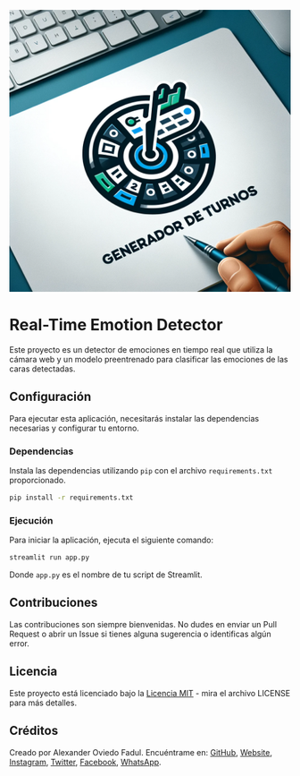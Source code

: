 ![Logo del detector de emociones en tiempo real](https://raw.githubusercontent.com/bladealex9848/TurnosFestivos/main/logo.png)

# Real-Time Emotion Detector

Este proyecto es un detector de emociones en tiempo real que utiliza la cámara web y un modelo preentrenado para clasificar las emociones de las caras detectadas.

## Configuración

Para ejecutar esta aplicación, necesitarás instalar las dependencias necesarias y configurar tu entorno.

### Dependencias

Instala las dependencias utilizando `pip` con el archivo `requirements.txt` proporcionado.

```sh
pip install -r requirements.txt
```

### Ejecución

Para iniciar la aplicación, ejecuta el siguiente comando:

```sh
streamlit run app.py
```

Donde `app.py` es el nombre de tu script de Streamlit.

## Contribuciones

Las contribuciones son siempre bienvenidas. No dudes en enviar un Pull Request o abrir un Issue si tienes alguna sugerencia o identificas algún error.

## Licencia

Este proyecto está licenciado bajo la [Licencia MIT](LICENSE) - mira el archivo LICENSE para más detalles.

## Créditos

Creado por Alexander Oviedo Fadul. Encuéntrame en: [GitHub](https://github.com/bladealex9848), [Website](https://alexander.oviedo.isabellaea.com/), [Instagram](https://www.instagram.com/alexander.oviedo.fadul), [Twitter](https://twitter.com/alexanderofadul), [Facebook](https://www.facebook.com/alexanderof/), [WhatsApp](https://api.whatsapp.com/send?phone=573015930519&text=Hola%20!Quiero%20conversar%20contigo!%20).